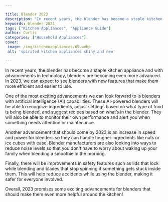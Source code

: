 ```yaml
---

title: Blender 2023
description: "In recent years, the blender has become a staple kitchen appliance and with advancements in technology, blenders are becoming even...get more detail"
keywords: blender 2023
tags: ["Kitchen Appliances", "Appliance Guide"]
author: Curtis
categories: ["Household Appliances"]
cover: 
 image: /img/kitchenappliances/65.webp
 alt: 'spirited kitchen appliances shiny and new'

---
```


In recent years, the blender has become a staple kitchen appliance and with advancements in technology, blenders are becoming even more advanced. In 2023, we can expect to see blenders with new features that make them more efficient and easier to use. 

One of the most exciting advancements we can look forward to is blenders with artificial intelligence (AI) capabilities. These AI-powered blenders will be able to recognize ingredients, adjust settings based on what type of food is being blended, and suggest recipes based on what’s in the blender. They will also be able to monitor their own performance and alert you when something needs attention or maintenance. 

Another advancement that should come by 2023 is an increase in speed and power for blenders so they can handle tougher ingredients like nuts or ice cubes with ease. Blender manufacturers are also looking into ways to reduce noise levels so that you don't have to worry about waking up your family when blending a smoothie in the morning. 

Finally, there will be improvements in safety features such as lids that lock while blending and blades that stop spinning if something gets stuck inside them. This will help reduce accidents while using the blender, making it safer for everyone involved. 

Overall, 2023 promises some exciting advancements for blenders that should make them even more helpful around the kitchen!
